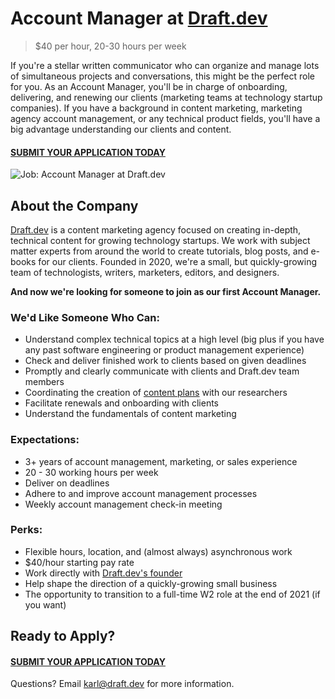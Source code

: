 # Account Manager at [Draft.dev](https://draft.dev/)
> $40 per hour, 20-30 hours per week

If you're a stellar written communicator who can organize and manage lots of simultaneous projects and conversations, this might be the perfect role for you. As an Account Manager, you'll be in charge of onboarding, delivering, and renewing our clients (marketing teams at technology startup companies). If you have a background in content marketing, marketing agency account management, or any technical product fields, you'll have a big advantage understanding our clients and content.

#### [SUBMIT YOUR APPLICATION TODAY](https://airtable.com/shrH7UwEKiY5LG9cP)

![Job: Account Manager at Draft.dev](https://draft.dev/learn/assets/posts/img_0990.png)

## About the Company
[Draft.dev](https://draft.dev/) is a content marketing agency focused on creating in-depth, technical content for growing technology startups. We work with subject matter experts from around the world to create tutorials, blog posts, and e-books for our clients. Founded in 2020, we're a small, but quickly-growing team of technologists, writers, marketers, editors, and designers.

**And now we're looking for someone to join as our first Account Manager.**

### We'd Like Someone Who Can:
- Understand complex technical topics at a high level (big plus if you have any past software engineering or product management experience)
- Check and deliver finished work to clients based on given deadlines
- Promptly and clearly communicate with clients and Draft.dev team members
- Coordinating the creation of [content plans](https://draft.dev/learn/posts/content-plan) with our researchers
- Facilitate renewals and onboarding with clients
- Understand the fundamentals of content marketing

### Expectations:
- 3+ years of account management, marketing, or sales experience
- 20 - 30 working hours per week
- Deliver on deadlines
- Adhere to and improve account management processes
- Weekly account management check-in meeting

### Perks:
- Flexible hours, location, and (almost always) asynchronous work
- $40/hour starting pay rate
- Work directly with [Draft.dev's founder](https://www.linkedin.com/in/karllhughes)
- Help shape the direction of a quickly-growing small business
- The opportunity to transition to a full-time W2 role at the end of 2021 (if you want)

## Ready to Apply?

#### [SUBMIT YOUR APPLICATION TODAY](https://airtable.com/shrH7UwEKiY5LG9cP)

Questions? Email [karl@draft.dev](mailto:karl@draft.dev) for more information.
